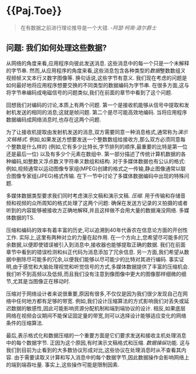 
# {{Paj.Toe}}

> 在有数据之前进行理论推导是一个大错. *-阿瑟·柯南·道尔爵士*

## 问题: 我们如何处理这些数据?

从网络的角度来看,应用程序向彼此发送消息. 这些消息中的每一个只是一个未解释的字节串. 然而,从应用程序的角度来看,这些消息包含各种类型的*数据*整数数组ㄡ视频帧ㄡ文本行ㄡ数字图像等. 换句话说,这些字节有意义. 我们现在考虑的问题是如何最好地将应用程序想要交换的不同类型的数据编码为字节串. 在很多方面,这与将字节串编码成电磁信号的问题类似,我们在前面的章节中看到了这个问题. 

回想我们对编码的讨论,本质上有两个问题. 第一个是接收机能够从信号中提取和发射机发送的相同的消息;这就是帧问题. 第二个是尽可能高效地编码. 当将应用程序数据编码成网络消息时,也存在这两个问题. 

为了让接收机提取由发射机发送的消息,双方需要同意一种消息格式,通常称为*演示文稿格式*. 例如,如果发送方想要发送一个整数数组给接收方,那么双方必须同意每个整数是什么样的 (例如,它有多少比特长,字节排列的顺序,最重要的比特是第一位还是最后一位) 以及有多少个元素在数组中. 第一部分描述了传统计算机数据的各种编码,如整数ㄡ浮点数ㄡ字符串ㄡ数组和结构. 对于多媒体数据也有公认的格式: 例如,视频通常以运动图像专家组(MPEG)创建的格式之一传输,静止图像通常以联合图像专家组(JPEG)格式传输. 在下一节中讨论了多媒体数据编码中出现的特殊问题. 

多媒体数据类型要求我们同时考虑演示文稿和演示文稿. *压缩*. 用于传输和存储音频和视频的众所周知的格式处理了这两个问题: 确保在发送方记录的ㄡ拍摄的或者听到的内容能够被接收方正确地解释,并且这样做不会用大量的数据淹没网络. 多媒体数据的TS. 

压缩和编码的效率有着丰富的历史,可以追溯到40年代香农在信息论方面的开创性工作. 实际上,这里有两种对立的力量在起作用. 在一个方向上,您希望尽可能多的冗余数据,以便即使错误被引入到消息中,接收器也能够提取正确的数据. 我们在前面章节中看到的错误检测和纠正代码为消息添加了冗余信息. 另一方面,我们希望从数据中删除尽可能多的冗余,以便我们能够以尽可能少的比特对其进行编码. 事实证明,由于感觉和大脑处理视觉和听觉信号的方式,多媒体数据提供了丰富的压缩机会. 我们听不到高频以及低频,而且我们没有注意到像图像中更大的图像那样细微的细节,尤其是当图像正在移动时. 

压缩对于网络设计者来说很重要,原因有很多,不仅仅是因为我们很少发现自己在网络中任何地方都有足够的带宽. 例如,我们设计压缩算法的方式影响我们对丢失或延迟数据的敏感性,因此可能影响资源分配机制和端到端协议的设计. 相反,如果底层网络在视频会议期间不能保证固定量的带宽,则可以选择设计能够适应变化的网络条件的压缩算法. 

最后,表示格式化和数据压缩的一个重要方面是它们要求发送和接收主机处理消息中的每个数据字节. 正因为这个原因,有时演示文稿格式和压缩. *数据操纵*功能. 这与我们到目前为止看到的大多数协议形成对比,这些协议在处理消息时从不查看其内容. 由于需要读取ㄡ计算和写入消息中的每个数据字节,因此数据操作会影响网络上的端到端吞吐量. 事实上,这些操作可能是限制因素. 
